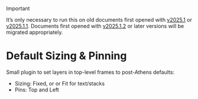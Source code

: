 > [!IMPORTANT]
> It’s only necessary to run this on old documents first opened with [v2025.1](https://www.sketch.com/changelog/2025-1/) or [v2025.1.1](https://www.sketch.com/changelog/2025-1-1/). Documents first opened with [v2025.1.2](https://www.sketch.com/changelog/2025-1-2/) or later versions will be migrated appropriately.

# Default Sizing & Pinning

Small plugin to set layers in top-level frames to post-Athens defaults:

- Sizing: Fixed, or or Fit for text/stacks
- Pins: Top and Left
